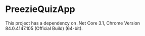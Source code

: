 # PreezieQuizApp
This project has a dependency on .Net Core 3.1, Chrome Version 84.0.4147.105 (Official Build) (64-bit).
